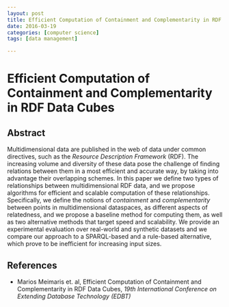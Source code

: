 ```yaml
---
layout: post
title: Efficient Computation of Containment and Complementarity in RDF Data Cubess 
date: 2016-03-19
categories: [computer science]
tags: [data management]

---
```


# Efficient Computation of Containment and Complementarity in RDF Data Cubes## Abstract
Multidimensional data are published in the web of data under common directives, such as the *Resource Description Framework* (RDF). The increasing volume and diversity of these data pose the challenge of finding relations between them in a most efficient and accurate way, by taking into advantage their overlapping schemes. In this paper we define two types of relationships between multidimensional RDF data, and we propose algorithms for efficient and scalable computation of these relationships. Specifically, we define the notions of *containment* and *complementarity* between points in multidimensional dataspaces, as different aspects of relatedness, and we propose a baseline method for computing them, as well as two alternative methods that target speed and scalability. We provide an experimental evaluation over real-world and synthetic datasets and we compare our approach to a SPARQL-based and a rule-based alternative, which prove to be inefficient for increasing input sizes.
## References
* Marios Meimaris et. al, Efficient Computation of Containment and Complementarity in RDF Data Cubes, *19th International Conference on Extending Database Technology (EDBT)*